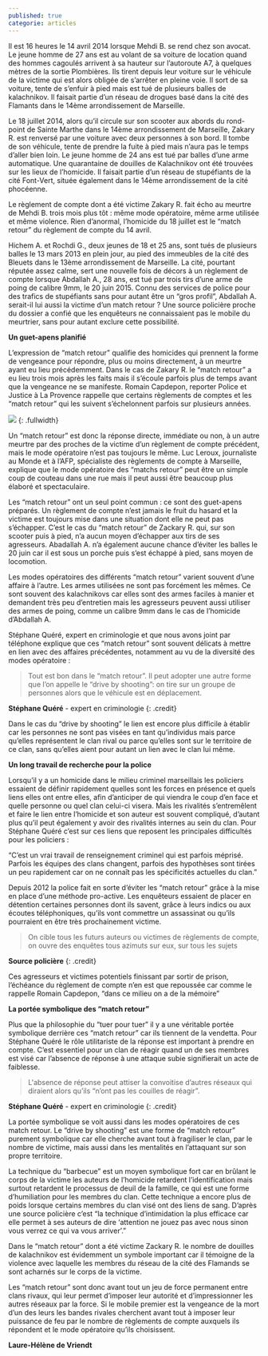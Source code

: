 ```yaml
---
published: true
categorie: articles
---
```


Il est 16 heures le 14 avril 2014 lorsque Mehdi B. se rend chez son avocat. Le jeune homme de 27 ans est au volant de sa voiture de location quand des hommes cagoulés arrivent à sa hauteur sur l’autoroute A7, à quelques mètres de la sortie Plombières. Ils tirent depuis leur voiture sur le véhicule de la victime qui est alors obligée de s’arrêter en pleine voie. Il sort de sa voiture, tente de s’enfuir à pied mais est tué de plusieurs balles de kalachnikov. Il faisait partie d’un réseau de drogues basé dans la cité des Flamants dans le 14ème arrondissement de Marseille. 

Le 18 juillet 2014, alors qu’il circule sur son scooter aux abords du rond-point de Sainte Marthe dans le 14ème arrondissement de Marseille, Zakary R. est renversé par une voiture avec deux personnes à son bord. Il tombe de son véhicule, tente de prendre la fuite à pied mais n’aura pas le temps d’aller bien loin. Le jeune homme de 24 ans est tué par balles d’une arme automatique. Une quarantaine de douilles de Kalachnikov ont été trouvées sur les lieux de l’homicide. Il faisait partie d’un réseau de stupéfiants de la cité Font-Vert, située également dans le 14ème arrondissement de la cité phocéenne. 

Le règlement de compte dont a été victime Zakary R. fait écho au meurtre de Mehdi B. trois mois plus tôt : même mode opératoire, même arme utilisée et même violence. Rien d’anormal, l’homicide du 18 juillet est le “match retour” du règlement de compte du 14 avril. 

Hichem A. et Rochdi G., deux jeunes de 18 et 25 ans, sont tués de plusieurs balles le 13 mars 2013 en plein jour, au pied des immeubles de la cité des Bleuets dans le 13ème arrondissement de Marseille. 
La cité, pourtant réputée assez calme, sert une nouvelle fois de décors à un règlement de compte lorsque Abdallah A., 28 ans, est tué par trois tirs d’une arme de poing de calibre 9mm, le 20 juin 2015. Connu des services de police pour des trafics de stupéfiants sans pour autant être un “gros profil”, Abdallah A. serait-il lui aussi la victime d’un match retour ? Une source policière proche du dossier a confié que les enquêteurs ne connaissaient pas le mobile du meurtrier, sans pour autant exclure cette possibilité. 

**Un guet-apens planifié** 

L’expression de “match retour” qualifie des homicides qui prennent la forme de vengeance pour répondre, plus ou moins directement, à un meurtre ayant eu lieu précédemment. Dans le cas de Zakary R. le “match retour” a eu lieu trois mois après les faits mais il s’écoule parfois plus de temps avant que la vengeance ne se manifeste. Romain Capdepon, reporter Police et Justice à La Provence rappelle que certains règlements de comptes et les “match retour” qui les suivent s’échelonnent parfois sur plusieurs années. 

![]({{site.baseurl}}/img/Infographie%201%20(4).jpeg)
{: .fullwidth}

Un “match retour” est donc la réponse directe, immédiate ou non, à un autre meurtre par des proches de la victime d’un règlement de compte précédent, mais le mode opératoire n’est pas toujours le même. Luc Leroux, journaliste au Monde et à l’AFP, spécialiste des règlements de compte à Marseille, explique que le mode opératoire des “matchs retour” peut être un simple coup de couteau dans une rue mais il peut aussi être beaucoup plus élaboré et spectaculaire. 

Les “match retour” ont un seul point commun : ce sont des guet-apens préparés. Un règlement de compte n’est jamais le fruit du hasard et la victime est toujours mise dans une situation dont elle ne peut pas s’échapper. C’est le cas du “match retour” de Zackary R. qui, sur son scooter puis à pied, n’a aucun moyen d’échapper aux tirs de ses agresseurs. Abadallah A. n’a également aucune chance d’éviter les balles le 20 juin car il est sous un porche puis s’est échappé à pied, sans moyen de locomotion. 

Les modes opératoires des différents “match retour” varient souvent d’une affaire à l’autre. Les armes utilisées ne sont pas forcément les mêmes. Ce sont souvent des kalachnikovs car elles sont des armes faciles à manier et demandent très peu d’entretien mais les agresseurs peuvent aussi utiliser des armes de poing, comme un calibre 9mm dans le cas de l’homicide d’Abdallah A. 

Stéphane Quéré, expert en criminologie et que nous avons joint par téléphone explique que ces “match retour” sont souvent délicats à mettre en lien avec des affaires précédentes, notamment au vu de la diversité des modes opératoire :

> Tout est bon dans le “match retour”. Il peut adopter une autre forme que l’on appelle le “drive by shooting”: on tire sur un groupe de personnes alors que le véhicule est en déplacement.
 
**Stéphane Quéré** - expert en criminologie 
{: .credit}
 
Dans le cas du “drive by shooting” le lien est encore plus difficile à établir car les personnes ne sont pas visées en tant qu’individus mais parce qu’elles représentent le clan rival ou parce qu’elles sont sur le territoire de ce clan, sans qu’elles aient pour autant un lien avec le clan lui même.
 
**Un long travail de recherche pour la police**
 
Lorsqu’il y a un homicide dans le milieu criminel marseillais les policiers essaient de définir rapidement quelles sont les forces en présence et quels liens elles ont entre elles, afin d’anticiper de qui viendra le coup d’en face et quelle personne ou quel clan celui-ci visera. Mais les rivalités s’entremêlent et faire le lien entre l’homicide et son auteur est souvent compliqué, d’autant plus qu’il peut également y avoir des rivalités internes au sein du clan. Pour Stéphane Quéré c’est sur ces liens que reposent les principales difficultés pour les policiers : 
 
“C’est un vrai travail de renseignement criminel qui est parfois méprisé. Parfois les équipes des clans changent, parfois des hypothèses sont tirées un peu rapidement car on ne connaît pas les spécificités actuelles du clan.”
 
Depuis 2012 la police fait en sorte d’éviter les “match retour” grâce à la mise en place d’une méthode pro-active. Les enquêteurs essaient de placer en détention certaines personnes dont ils savent, grâce à leurs indics ou aux écoutes téléphoniques, qu’ils vont commettre un assassinat ou qu’ils pourraient en être très prochainement victime.

> On cible tous les futurs auteurs ou victimes de règlements de compte, on ouvre des enquêtes tous azimuts sur eux, sur tous les sujets

**Source policière**
{: .credit}

Ces agresseurs et victimes potentiels finissant par sortir de prison, l’échéance du règlement de compte n’en est que repoussée car comme le rappelle Romain Capdepon, “dans ce milieu on a de la mémoire”

**La portée symbolique des “match retour”**
 
Plus que la philosophie du “tuer pour tuer” il y a une véritable portée symbolique derrière ces “match retour” car ils tiennent de la vendetta. Pour Stéphane Quéré le rôle utilitariste de la réponse est important à prendre en compte. C’est essentiel pour un clan de réagir quand un de ses membres est visé car l’absence de réponse à une attaque subie signifierait un acte de faiblesse.
 
> L'absence de réponse peut attiser la convoitise d’autres réseaux qui diraient alors qu’ils “n’ont pas les couilles de réagir”.

**Stéphane Quéré** - expert en criminologie 
{: .credit}

La portée symbolique se voit aussi dans les modes opératoires de ces match retour. Le “drive by shooting” est une forme de “match retour” purement symbolique car elle cherche avant tout à fragiliser le clan, par le nombre de victime, mais aussi dans les mentalités en l’attaquant sur son propre territoire. 

La technique du “barbecue” est un moyen symbolique fort car en brûlant le corps de la victime les auteurs de l’homicide retardent l’identification mais surtout retardent le processus de deuil de la famille, ce qui est une forme d’humiliation pour les membres du clan. Cette technique a encore plus de poids lorsque certains membres du clan visé ont des liens de sang. D’après une source policière c’est “la technique d’intimidation la plus efficace car elle permet à ses auteurs de dire ‘attention ne jouez pas avec nous sinon vous verrez ce qui va vous arriver’.”

Dans le “match retour” dont a été victime Zackary R. le nombre de douilles de kalachnikov est évidemment un symbole important car il témoigne de la violence avec laquelle les membres du réseau de la cité des Flamands se sont acharnés sur le corps de la victime. 

Les “match retour” sont donc avant tout un jeu de force permanent entre clans rivaux, qui leur permet d’imposer leur autorité et d’impressionner les autres réseaux par la force. Si le mobile premier est la vengeance de la mort d’un des leurs les bandes rivales cherchent avant tout à imposer leur puissance de feu par le nombre de règlements de compte auxquels ils répondent et le mode opératoire qu’ils choisissent.

**Laure-Hélène de Vriendt**
